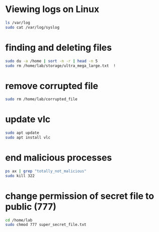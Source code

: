 # Viewing logs on Linux

```bash
ls /var/log
sudo cat /var/log/syslog
```

# finding and deleting files 

```bash
sudo du -a /home | sort -n -r | head -n 5
sudo rm /home/lab/storage/ultra_mega_large.txt  !
```

# remove corrupted file 

```bash
sudo rm /home/lab/corrupted_file
```

# update vlc

```bash
sudo apt update
sudo apt install vlc
```

# end malicious processes 

```bash
ps ax | grep "totally_not_malicious"
sudo kill 322
```

# change permission of secret file to public (777) 

```bash
cd /home/lab
sudo chmod 777 super_secret_file.txt
```